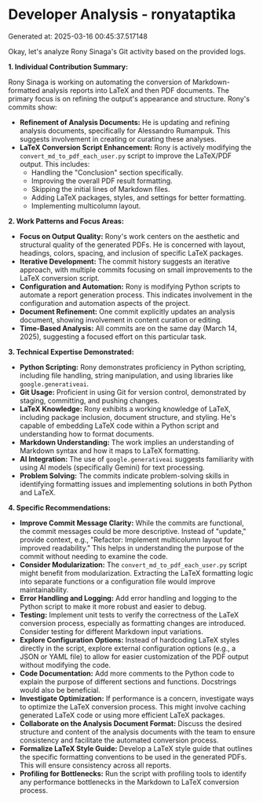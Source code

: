 # Developer Analysis - ronyataptika
Generated at: 2025-03-16 00:45:37.517148

Okay, let's analyze Rony Sinaga's Git activity based on the provided logs.

**1. Individual Contribution Summary:**

Rony Sinaga is working on automating the conversion of Markdown-formatted analysis reports into LaTeX and then PDF documents. The primary focus is on refining the output's appearance and structure. Rony's commits show:

*   **Refinement of Analysis Documents:** He is updating and refining analysis documents, specifically for Alessandro Rumampuk. This suggests involvement in creating or curating these analyses.
*   **LaTeX Conversion Script Enhancement:** Rony is actively modifying the `convert_md_to_pdf_each_user.py` script to improve the LaTeX/PDF output. This includes:
    *   Handling the "Conclusion" section specifically.
    *   Improving the overall PDF result formatting.
    *   Skipping the initial lines of Markdown files.
    *   Adding LaTeX packages, styles, and settings for better formatting.
    *   Implementing multicolumn layout.

**2. Work Patterns and Focus Areas:**

*   **Focus on Output Quality:** Rony's work centers on the aesthetic and structural quality of the generated PDFs.  He is concerned with layout, headings, colors, spacing, and inclusion of specific LaTeX packages.
*   **Iterative Development:** The commit history suggests an iterative approach, with multiple commits focusing on small improvements to the LaTeX conversion script.
*   **Configuration and Automation:** Rony is modifying Python scripts to automate a report generation process. This indicates involvement in the configuration and automation aspects of the project.
*   **Document Refinement:** One commit explicitly updates an analysis document, showing involvement in content curation or editing.
*   **Time-Based Analysis:**  All commits are on the same day (March 14, 2025), suggesting a focused effort on this particular task.

**3. Technical Expertise Demonstrated:**

*   **Python Scripting:** Rony demonstrates proficiency in Python scripting, including file handling, string manipulation, and using libraries like `google.generativeai`.
*   **Git Usage:** Proficient in using Git for version control, demonstrated by staging, committing, and pushing changes.
*   **LaTeX Knowledge:** Rony exhibits a working knowledge of LaTeX, including package inclusion, document structure, and styling. He's capable of embedding LaTeX code within a Python script and understanding how to format documents.
*   **Markdown Understanding:**  The work implies an understanding of Markdown syntax and how it maps to LaTeX formatting.
*   **AI Integration:** The use of `google.generativeai` suggests familiarity with using AI models (specifically Gemini) for text processing.
*   **Problem Solving:** The commits indicate problem-solving skills in identifying formatting issues and implementing solutions in both Python and LaTeX.

**4. Specific Recommendations:**

*   **Improve Commit Message Clarity:** While the commits are functional, the commit messages could be more descriptive.  Instead of "update," provide context, e.g., "Refactor: Implement multicolumn layout for improved readability." This helps in understanding the purpose of the commit without needing to examine the code.
*   **Consider Modularization:** The `convert_md_to_pdf_each_user.py` script might benefit from modularization.  Extracting the LaTeX formatting logic into separate functions or a configuration file would improve maintainability.
*   **Error Handling and Logging:** Add error handling and logging to the Python script to make it more robust and easier to debug.
*   **Testing:** Implement unit tests to verify the correctness of the LaTeX conversion process, especially as formatting changes are introduced. Consider testing for different Markdown input variations.
*   **Explore Configuration Options:** Instead of hardcoding LaTeX styles directly in the script, explore external configuration options (e.g., a JSON or YAML file) to allow for easier customization of the PDF output without modifying the code.
*   **Code Documentation:**  Add more comments to the Python code to explain the purpose of different sections and functions.  Docstrings would also be beneficial.
*   **Investigate Optimization:**  If performance is a concern, investigate ways to optimize the LaTeX conversion process. This might involve caching generated LaTeX code or using more efficient LaTeX packages.
*   **Collaborate on the Analysis Document Format:**  Discuss the desired structure and content of the analysis documents with the team to ensure consistency and facilitate the automated conversion process.
*   **Formalize LaTeX Style Guide:**  Develop a LaTeX style guide that outlines the specific formatting conventions to be used in the generated PDFs. This will ensure consistency across all reports.
*   **Profiling for Bottlenecks:** Run the script with profiling tools to identify any performance bottlenecks in the Markdown to LaTeX conversion process.
